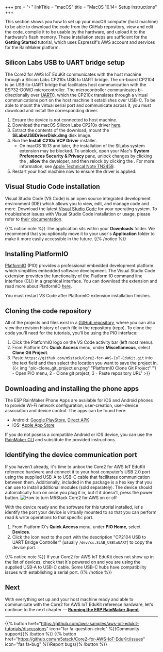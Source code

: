 +++
pre = "› "
linkTitle = "macOS"
title = "MacOS 10.14+ Setup Instructions"
+++

This section shows you how to set up your macOS computer (host machine) to be able to download the code from the GitHub repository, view and edit the code, compile it to be usable by the hardware, and upload it to the hardware's flash memory. These installation steps are sufficient for the **Getting Started** tutorial, which uses Espressif's AWS account and services for the RainMaker platform.

## Silicon Labs USB to UART bridge setup
The Core2 for AWS IoT EduKit communicates with the host machine through a Silicon Labs CP210x USB to UART bridge. The on-board CP2104 is an USB-to-UART bridge that facilitates host communication with the ESP32-D0WD microcontroller. The microcontroller communicates bi-directionally over [UART](https://docs.espressif.com/projects/esp-idf/en/latest/esp32/api-reference/peripherals/uart.html)0, which the CP210x translates through a virtual communications port on the host machine it establishes over USB-C. To be able to mount the virtual serial port and communicate across it, you must download and install the corresponding driver.

1) Ensure the device is not connected to host machine.
2) Download the macOS Silicon Labs CP210x driver [here](https://www.silabs.com/documents/public/software/Mac_OSX_VCP_Driver.zip).
3) Extract the contents of the download, mount the **SiLabsUSBDriverDisk.dmg** disk image.
4) Run the **Install C210x VCP Driver** installer.
   - On macOS 10.13 and later, the installation of the SiLabs system extension may be blocked. To unblock, open your Mac's **System Preferences** <i class="fas fa-arrow-right"></i> **Security & Privacy** pane, unlock changes by clicking the <i class="fas fa-lock"></i>, **allow** the developer, and then relock by clicking the <i class="fas fa-lock-open"></i>. For more information, see [Apple Technical Note TN2459](https://developer.apple.com/library/archive/technotes/tn2459/_index.html).
5) Restart your host machine now to ensure the driver is applied.

## Visual Studio Code installation
Visual Studio Code (VS Code) is an open source integrated development environment (IDE) which allows you to view, edit, and manage code and more. Download the latest [Visual Studio Code](https://code.visualstudio.com/) for your operating system. To troubleshoot issues with Visual Studio Code installation or usage, please refer to [their documentation](https://code.visualstudio.com/docs/setup/setup-overview).

{{% notice note %}}
The application sits within your **Downloads** folder. We recommend that you optionally move it to your user's **Application** folder to make it more easily accessible in the future.
{{% /notice %}}

## Installing PlatformIO
[PlatformIO](https://marketplace.visualstudio.com/items?itemName=platformio.platformio-ide) (PIO) provides a professional embedded development platform which simplifies embedded software development. The Visual Studio Code extension provides the functionality of the Platform IO command line interface (CLI) in a graphical interface. You can download the extension and read more about PlatformIO [here](https://platformio.org/install/ide?install=vscode).

You must restart VS Code after PlatformIO extension installation finishes.

## Cloning the code repository
All of the projects and files exist in a [GitHub repository](https://docs.github.com/en/github/creating-cloning-and-archiving-repositories/about-repositories), where you can also view the revision history of each file in the repository (repo). To clone the code you'll need for the tutorials, you'll be using the PIO interface:
1) Click the PlatformIO logo on the VS Code activity bar (left most menu).
2) From PlatformIO's **Quick Access** menu, under **Miscellaneous**, select **Clone Git Project**.
3) Paste `https://github.com/m5stack/Core2-for-AWS-IoT-EduKit.git` into the text field and then select the location you want to save the project in.
{{< img "pio-clone_git_project.en.png" "PlatformIO Clone Git Project" "1 - Open PIO menu, 2 - Clone git project, 3 - Paste repository URL" >}}

## Downloading and installing the phone apps
The ESP RainMaker Phone Apps are available for iOS and Android phones to provide Wi-Fi network configuration, user-creation, user-device association and device control. The apps can be found here:
* Android: [Google PlayStore](https://play.google.com/store/apps/details?id=com.espressif.rainmaker), [Direct APK](https://github.com/espressif/esp-rainmaker-android/releases)
* iOS: [Apple App Store](https://apps.apple.com/app/esp-rainmaker/id1497491540)

If you do not posess a compatible Android or iOS device, you can use the [RainMaker CLI](https://rainmaker.espressif.com/docs/cli-setup.html) and substitute the provided instructions.

## Identifying the device communication port
If you haven't already, it's time to unbox the Core2 for AWS IoT EduKit reference hardware and connect it to your host computer's USB 2.0 port using the supplied USB-A to USB-C cable that facilitates communication between them. Additionally, included in the package is a hex key that you can use to install additional modules (sold separately). The device should automatically turn on once you plug it in, but if it doesn't, press the power button.
![How to turn M5Stack Core2 for AWS on or off](macos/core2foraws_power_on_off.jpg?width=500px&classes=shadow)

With the device ready and the software for this tutorial installed, let's identify the port your device is virtually mounted to so that you can perform read & write operations to that specific port.
1) From PlatformIO's **Quick Access** menu, under **PIO Home**, select **Devices**.
2) Click the icon next to the port with the description "CP2104 USB to UART Bridge Controller" (usually `/dev/cu.SLAB_USBtoUART`) to copy the device port.

{{% notice note %}}
If your Core2 for AWS IoT EduKit does not show up in the list of devices, check that it's powered on and you are using the supplied USB-A to USB-C cable. Some USB-C hubs have compatibility issues with establishing a serial port.
{{% /notice %}}

## Next
With everything set up and your host machine ready and able to communicate with the Core2 for AWS IoT EduKit reference hardware, let's continue to the next chapter — [**Running the ESP RainMaker Agent**](/en/getting-started/run-rainmaker.html).

---
{{% button href="https://github.com/aws-samples/aws-iot-edukit-tutorials/discussions" icon="far fa-question-circle" %}}Community support{{% /button %}} {{% button href="https://github.com/m5stack/Core2-for-AWS-IoT-EduKit/issues" icon="fas fa-bug" %}}Report bugs{{% /button %}}